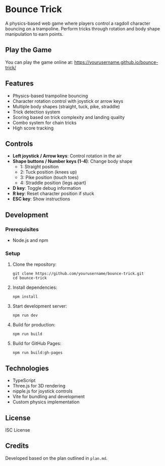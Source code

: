 # Bounce Trick

A physics-based web game where players control a ragdoll character bouncing on a trampoline. Perform tricks through rotation and body shape manipulation to earn points.

## Play the Game

You can play the game online at: https://yourusername.github.io/bounce-trick/

## Features

- Physics-based trampoline bouncing
- Character rotation control with joystick or arrow keys
- Multiple body shapes (straight, tuck, pike, straddle)
- Trick detection system
- Scoring based on trick complexity and landing quality
- Combo system for chain tricks
- High score tracking

## Controls

- **Left joystick / Arrow keys**: Control rotation in the air
- **Shape buttons / Number keys (1-4)**: Change body shape
  - 1: Straight position
  - 2: Tuck position (knees up)
  - 3: Pike position (touch toes)
  - 4: Straddle position (legs apart)
- **D key**: Toggle debug information
- **R key**: Reset character position if stuck
- **ESC key**: Show instructions

## Development

### Prerequisites

- Node.js and npm

### Setup

1. Clone the repository:
   ```
   git clone https://github.com/yourusername/bounce-trick.git
   cd bounce-trick
   ```

2. Install dependencies:
   ```
   npm install
   ```

3. Start development server:
   ```
   npm run dev
   ```

4. Build for production:
   ```
   npm run build
   ```

5. Build for GitHub Pages:
   ```
   npm run build:gh-pages
   ```

## Technologies

- TypeScript
- Three.js for 3D rendering
- nipple.js for joystick controls
- Vite for bundling and development
- Custom physics implementation

## License

ISC License

## Credits

Developed based on the plan outlined in `plan.md`.